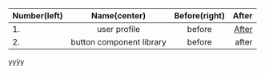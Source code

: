 | Number(left)      | Name(center) | Before(right) | After |
| :---        |    :----:   | :---: |  ---: |
| 1. | user profile | before | <a href="test-test/1-user-profile">After</a> |
| 2. | button component library | before | after |
yyÿy
